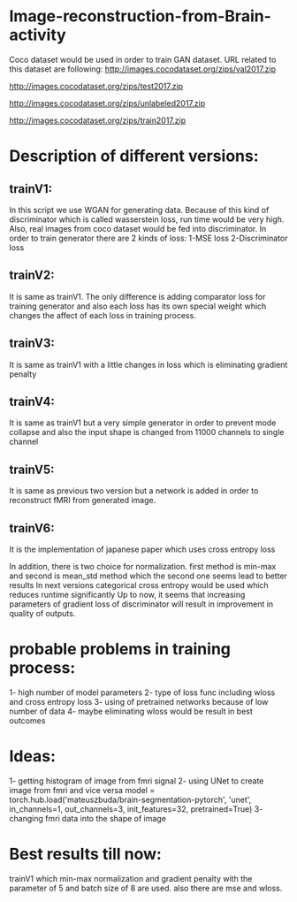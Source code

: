 # Image-reconstruction-from-Brain-activity
Coco dataset would be used in order to train GAN dataset. URL related to this dataset are following:
http://images.cocodataset.org/zips/val2017.zip 

http://images.cocodataset.org/zips/test2017.zip

http://images.cocodataset.org/zips/unlabeled2017.zip

http://images.cocodataset.org/zips/train2017.zip

# Description of different versions:
## trainV1: 
In this script we use WGAN for generating data. Because of this kind of discriminator which is called
wasserstein loss, run time would be very high. Also, real images from coco dataset would be fed into discriminator.
In order to train generator there are 2 kinds of loss: 
1-MSE loss 
2-Discriminator loss
## trainV2:
It is same as trainV1. The only difference is adding comparator loss for training generator
and also each loss has its own special weight which changes the affect of each loss in training process.
## trainV3:
It is same as trainV1 with a little changes in loss which is eliminating gradient penalty
## trainV4:
It is same as trainV1 but a very simple generator in order to prevent mode collapse and also the input shape is changed from 11000 channels to single channel
## trainV5:
It is same as previous two version but a network is added in order to reconstruct fMRI from generated image.
## trainV6:
It is the implementation of japanese paper which uses cross entropy loss 


In addition, there is two choice for normalization. first method is min-max and second is mean_std method
which the second one seems lead to better results
In next versions categorical cross entropy would be used which reduces runtime significantly
Up to now, it seems that increasing parameters of gradient loss of discriminator
will result in improvement in quality of outputs.

# probable problems in training process:
1- high number of model parameters
2- type of loss func including wloss and cross entropy loss
3- using of pretrained networks because of low number of data
4- maybe eliminating wloss would be result in best outcomes

# Ideas:
1- getting histogram of image from fmri signal
2- using UNet to create image from fmri and vice versa
model = torch.hub.load('mateuszbuda/brain-segmentation-pytorch', 'unet',
    in_channels=1, out_channels=3, init_features=32, pretrained=True)
3- changing fmri data into the shape of image


# Best results till now:
trainV1 which min-max normalization and gradient penalty with the 
parameter of 5 and batch size of 8 are used. also there are mse and wloss.
